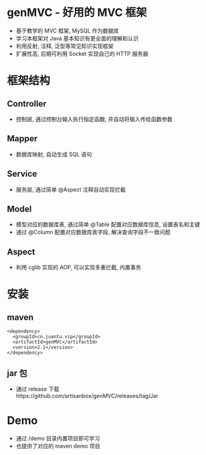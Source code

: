 # genMVC - 好用的 MVC 框架
- 基于教学的 MVC 框架, MySQL 作为数据库
- 学习本框架对 Java 基本知识有更全面的理解和认识
- 利用反射, 注释, 泛型等常见知识实现框架
- 扩展性高, 后期可利用 Socket 实现自己的 HTTP 服务器

# 框架结构
## Controller
- 控制层, 通过控制台输入执行指定函数, 并自动将输入传给函数参数
## Mapper
- 数据库映射, 自动生成 SQL 语句
## Service
- 服务层, 通过简单 @Aspect 注释自动实现拦截
## Model
- 模型对应的数据库表, 通过简单 @Table 配置对应数据库信息, 设置表名和主键
- 通过 @Column 配置对应数据库表字段, 解决查询字段不一致问题
## Aspect
- 利用 cglib 实现的 AOP, 可以实现多重拦截, 内置事务

# 安装
## maven
```
<dependency>
  <groupId>cn.juantu.vip</groupId>
  <artifactId>genMVC</artifactId>
  <version>2.1</version>
</dependency>
```

## jar 包
- 通过 release 下载https://github.com/artisanbox/genMVC/releases/tag/Jar


# Demo
- 通过 /demo 目录内置项目即可学习
- 也提供了对应的 maven demo 项目
